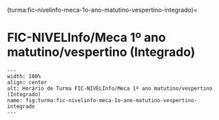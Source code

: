 (turma:fic-nivelinfo-meca-1o-ano-matutino-vespertino-integrado)=

# FIC-NIVELInfo/Meca 1º ano matutino/vespertino (Integrado)

```{figure} ../_static/img/turma/fic-nivelinfo-meca-1o-ano-matutino-vespertino-integrado.png
---
width: 100%
align: center
alt: Horário de Turma FIC-NIVELInfo/Meca 1º ano matutino/vespertino (Integrado)
name: fig:turma:fic-nivelinfo-meca-1o-ano-matutino-vespertino-integrado
---
```

